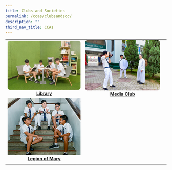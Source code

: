 ```yaml
---
title: Clubs and Societies
permalink: /ccas/clubsandsoc/
description: ""
third_nav_title: CCAs
---
```

|  |  |  |
|:---:|:---:|:---:|
|<a href="/cca/Clubs-and-Societies/library/"><img src="/images/Updated%20photos%20for%20CCA/library.png"></a>[**Library**](/cca/Clubs-and-Societies/library/) |<a href="/cca/Clubs-and-Societies/media-club/"><img src="/images/Updated%20photos%20for%20CCA/mediaclub.png"></a> [**Media Club**](/cca/Clubs-and-Societies/Media-Club)|
<a href="/cca/Clubs-and-Societies/legion-of-mary/"><img src="/images/2022_Migration/legion%20of%20mary.jpg"></a>[**Legion of Mary**](/cca/Clubs-and-Societies/legion-of-mary/) |
||||